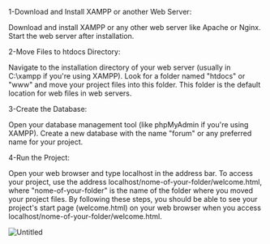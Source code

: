 1-Download and Install XAMPP or another Web Server:

Download and install XAMPP or any other web server like Apache or Nginx.
Start the web server after installation.

2-Move Files to htdocs Directory:

Navigate to the installation directory of your web server (usually in C:\xampp if you're using XAMPP).
Look for a folder named "htdocs" or "www" and move your project files into this folder. This folder is the default location for web files in web servers.

3-Create the Database:

Open your database management tool (like phpMyAdmin if you're using XAMPP).
Create a new database with the name "forum" or any preferred name for your project.

4-Run the Project:

Open your web browser and type localhost in the address bar.
To access your project, use the address localhost/nome-of-your-folder/welcome.html, where "nome-of-your-folder" is the name of the folder where you moved your project files.
By following these steps, you should be able to see your project's start page (welcome.html) on your web browser when you access localhost/nome-of-your-folder/welcome.html.


![Untitled](https://github.com/MohamadAdnanAlokla/SPU-Student-Portal/assets/154502735/d0cd7925-acdd-4535-b986-072a8c222a31)
